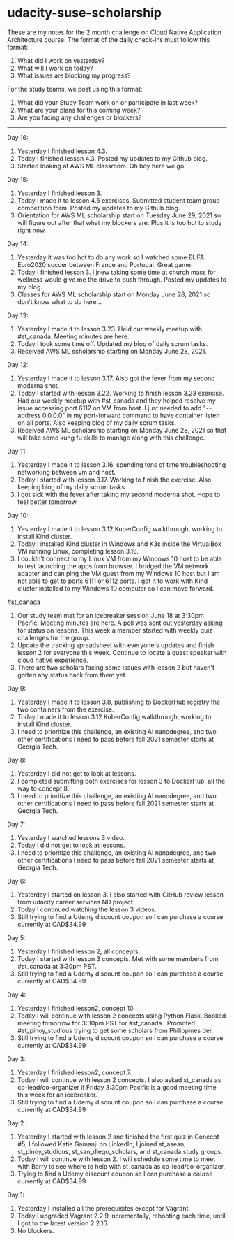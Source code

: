 # udacity-suse-scholarship
These are my notes for the 2 month challenge on Cloud Native Application Architecture course. The format of the daily check-ins must follow this format:
1. What did I work on yesterday?
2. What will I work on today?
3. What issues are blocking my progress?

For the study teams, we post using this format:
1. What did your Study Team work on or participate in last week?
2. What are your plans for this coming week? 
3. Are you facing any challenges or blockers? 

---
Day 16:
1.  Yesterday I finished lesson 4.3.
2.  Today I finished lesson 4.3. Posted my updates to my Github blog. 
3.  Started looking at AWS ML classroom. Oh boy here we go.

Day 15:
1.  Yesterday I finished lesson 3.
2.  Today I made it to lesson 4.5 exercises. Submitted student team group competition form. Posted my updates to my Github blog. 
3.  Orientation for AWS ML scholarship start on Tuesday June 29, 2021 so will figure out after that what my blockers are. Plus it is too hot to study right now.

Day 14:
1.  Yesterday it was too hot to do any work so I watched some EUFA Euro2020 soccer between France and Portugal. Great game.
2.  Today I finished lesson 3. I jnew taking some time at church mass for wellness would give me the drive to push through. Posted my updates to my blog.
3.  Classes for AWS ML scholarship start on Monday June 28, 2021 so don't know what to do here...

Day 13:
1.  Yesterday I made it to lesson 3.23. Held our weekly meetup with #st_canada. Meeting minutes are here.
2.  Today I took some time off. Updated my blog of daily scrum tasks.
3.  Received AWS ML scholarship starting on Monday June 28, 2021.

Day 12:
1.  Yesterday I made it to lesson 3.17. Also got the fever from my second moderna shot.
2.  Today I started with lesson 3.22. Working to finish lesson 3.23 exercise. Had our weekly meetup with #st_canada and they helped resolve my issue accessing port 6112 on VM from host. I just needed to add "--address 0.0.0.0" in my port-forward command to have container listen on all ports. Also keeping blog of my daily scrum tasks. 
3.  Received AWS ML scholarship starting on Monday June 28, 2021 so that will take some kung fu skills to manage along with this challenge.

Day 11:
1.  Yesterday I made it to lesson 3.16, spending tons of time troubleshooting networking between vm and host.
2.  Today I started with lesson 3.17. Working to finish the exercise. Also keeping blog of my daily scrum tasks
3.  I got sick with the fever after taking my second moderna shot. Hope to feel better tomorrow.

Day 10: 
1.	Yesterday I made it to lesson 3.12 KuberConfig walkthrough, working to install Kind cluster.
2.  Today I installed Kind cluster in Windows and K3s inside the VirtualBox VM running Linux, completing lesson 3.16. 
3.	I couldn't connect to my Linux VM from my Windows 10 host to be able to test launching the apps from browser. I bridged the VM network adapter and can ping the VM guest from my Windows 10 host but I am not able to get to ports 6111 or 6112 ports. I got it to work with Kind cluster installed to my Windows 10 computer so I can move forward.

#st_canada
1. Our study team met for an icebreaker session June 18 at 3:30pm Pacific. Meeting minutes are here. A poll was sent out yesterday asking for status on lessons. This week a member started with weekly quiz challenges for the group.
2. Update the tracking spreadsheet with everyone's updates and finish lesson 2 for everyone this week. Continue to locate a guest speaker with cloud native experience.
3. There are two scholars facing some issues with lesson 2 but haven't gotten any status back from them yet.

Day 9: 
1.	Yesterday I made it to lesson 3.8, publishing to DockerHub registry the two containers from the exercise. 
2.  Today I made it to lesson 3.12 KuberConfig walkthrough, working to install Kind cluster.
3.	I need to prioritize this challenge, an existing AI nanodegree, and two other certifications I need to pass before fall 2021 semester starts at Georgia Tech.

Day 8:
1.	Yesterday I did not get to look at lessons. 
2.  I completed submitting both exercises for lesson 3 to DockerHub, all the way to concept 8.
3.	I need to prioritize this challenge, an existing AI nanodegree, and two other certifications I need to pass before fall 2021 semester starts at Georgia Tech.

Day 7:
1. Yesterday I watched lessons 3 video.
2. Today I did not get to look at lessons.
3. I need to prioritize this challenge, an existing AI nanadegree, and two other certifications I need to pass before fall 2021 semester starts at Georgia Tech.

Day 6:
1. Yesterday I started on lesson 3. I also started with GitHub review lesson from udacity career services ND project.
2. Today I continued watching the lesson 3 videos.
3. Still trying to find a Udemy discount coupon so I can purchase a course currently at CAD$34.99

Day 5:
1. Yesterday I finished lesson 2, all concepts.
2. Today I started with lesson 3 concepts. Met with some members from #st_canada at 3:30pm PST. 
3. Still trying to find a Udemy discount coupon so I can purchase a course currently at CAD$34.99

Day 4:
1. Yesterday I finished lesson2, concept 10.
2. Today I will continue with lesson 2 concepts using Python Flask. Booked meeting tomorrow for 3:30pm PST for #st_canada . Promoted #st_pinoy_studious trying to get some scholars from Philippines der.
3. Still trying to find a Udemy discount coupon so I can purchase a course currently at CAD$34.99

Day 3:
1. Yesterday I finished lesson2, concept 7.
2. Today I will continue with lesson 2 concepts. I also asked st_canada as co-lead/co-organizer if Friday 3:30pm Pacific is a good meeting time this week for an icebreaker.
3. Still trying to find a Udemy discount coupon so I can purchase a course currently at CAD$34.99

Day 2 :
1. Yesterday I started with lesson 2 and finished the first quiz in Concept #5; I followed Katie Gamanji on LinkedIn; I joined st_asean,  st_pinoy_studious, st_san_diego_scholars, and st_canada study groups.
2. Today I will continue with lesson 2. I will schedule some time to meet with Barry to see where to help with st_canada as co-lead/co-organizer.
3. Trying to find a Udemy discount coupon so I can purchase a course currently at CAD$34.99

Day 1:
1. Yesterday I installed all the prerequisites except for Vagrant.
2. Today I upgraded Vagrant 2.2.9  incrementally, rebooting each time, until I got to the latest version 2.2.16.
3. No blockers.
